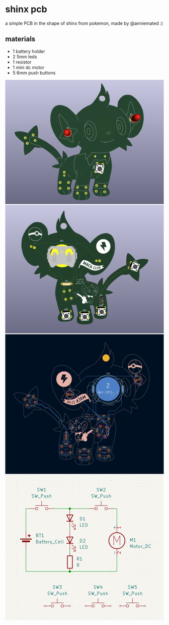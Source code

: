 # shinx pcb
a simple PCB in the shape of shinx from pokemon, made by @anniemated :)

## materials
- 1 battery holder
- 2 5mm leds
- 1 resistor
- 1 mini dc motor
- 5 6mm push buttons

![3dfront](https://github.com/anniemated/shinx-pcb/blob/main/shinx%203d%201.png)
![3dback](https://github.com/anniemated/shinx-pcb/blob/main/shinx%203d%202.png)
![pcb](https://github.com/anniemated/shinx-pcb/blob/main/shinx%20pcb.png)
![schematic](https://github.com/anniemated/shinx-pcb/blob/main/shinx%20schematic.png)
